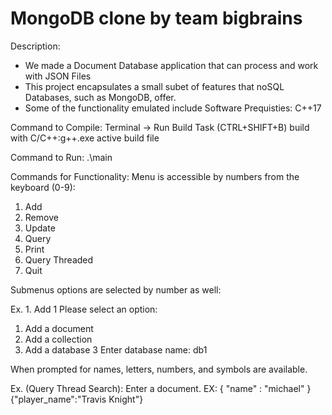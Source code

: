 # MongoDB clone by team bigbrains

Description: 
- We made a Document Database application that can process and work with JSON Files
- This project encapsulates a small subet of features that noSQL Databases, such as MongoDB, offer. 
- Some of the functionality emulated include 
Software Prequisties: C++17

Command to Compile: Terminal -> Run Build Task (CTRL+SHIFT+B)
  build with C/C++:g++.exe active build file

Command to Run: .\main

Commands for Functionality:
Menu is accessible by numbers from the keyboard (0-9):
1. Add
2. Remove
3. Update
4. Query
5. Print
6. Query Threaded
7. Quit

Submenus options are selected by number as well:

Ex. 1. Add
1
Please select an option:
1. Add a document       
2. Add a collection     
3. Add a database
3
Enter database name: db1

When prompted for names, letters, numbers, and symbols are available.

Ex. (Query Thread Search): 
Enter a document. EX: { "name" : "michael" }
{"player_name":"Travis Knight"}

